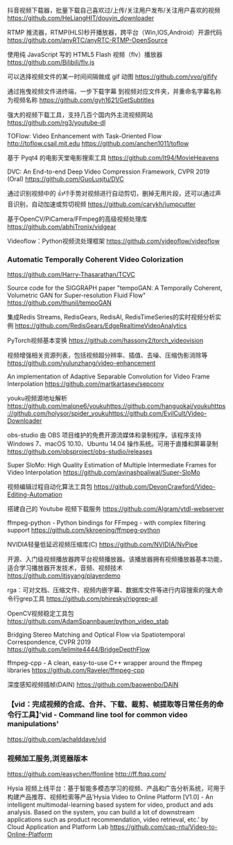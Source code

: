 抖音视频下载器，批量下载自己喜欢过/上传/关注用户发布/关注用户喜欢的视频
https://github.com/HeLiangHIT/douyin_downloader

RTMP 推流器，RTMP(HLS)秒开播放器，跨平台（Win,IOS,Android）开源代码
https://github.com/anyRTC/anyRTC-RTMP-OpenSource

使用纯 JavaScript 写的 HTML5 Flash 视频（flv）播放器
https://github.com/Bilibili/flv.js

可以选择视频文件的某一时间间隔做成 gif 动图
https://github.com/vvo/gifify

通过拖曳视频文件进终端，一步下载字幕 到视频对应文件夹，并重命名字幕名称为视频名称
https://github.com/gyh1621/GetSubtitles

强大的视频下载工具，支持几百个国内外主流视频网站
https://github.com/rg3/youtube-dl

TOFlow: Video Enhancement with Task-Oriented Flow http://toflow.csail.mit.edu
https://github.com/anchen1011/toflow

基于 Pyqt4 的电影天堂电影搜索工具
https://github.com/lt94/MovieHeavens

DVC: An End-to-end Deep Video Compression Framework, CVPR 2019 (Oral)
https://github.com/GuoLusjtu/DVC

通过识别视频中的 👍👎手势对视频进行自动剪切，删掉无用片段，还可以通过声音识别，自动加速或剪切视频
https://github.com/carykh/jumpcutter

基于OpenCV/PiCamera/FFmpeg的高级视频处理库
https://github.com/abhiTronix/vidgear

Videoflow：Python视频流处理框架
https://github.com/videoflow/videoflow

### Automatic Temporally Coherent Video Colorization
https://github.com/Harry-Thasarathan/TCVC

Source code for the SIGGRAPH paper "tempoGAN: A Temporally Coherent, Volumetric GAN for Super-resolution Fluid Flow"
https://github.com/thunil/tempoGAN

集成Redis Streams, RedisGears, RedisAI, RedisTimeSeries的实时视频分析实例
https://github.com/RedisGears/EdgeRealtimeVideoAnalytics

PyTorch视频基本变换
https://github.com/hassony2/torch_videovision

视频增强相关资源列表，包括视频超分辨率、插值、去噪、压缩伪影消除等
https://github.com/yulunzhang/video-enhancement

An implementation of Adaptive Separable Convolution for Video Frame Interpolation
https://github.com/martkartasev/sepconv


youku视频源地址解析
https://github.com/malone6/youkuhttps://github.com/hanguokai/youkuhttps://github.com/holysor/spider_youkuhttps://github.com/EvilCult/Video-Downloader

obs-studio 由 OBS 项目维护的免费开源流媒体和录制程序。该程序支持 Windows 7、macOS 10.10、Ubuntu 14.04 操作系统。可用于直播和屏幕录制
https://github.com/obsproject/obs-studio/releases

Super SloMo: High Quality Estimation of Multiple Intermediate Frames for Video Interpolation
https://github.com/avinashpaliwal/Super-SloMo

视频编辑过程自动化算法工具包
https://github.com/DevonCrawford/Video-Editing-Automation

搭建自己的 Youtube 视频下载服务
https://github.com/Algram/ytdl-webserver

ffmpeg-python - Python bindings for FFmpeg - with complex filtering support
https://github.com/kkroening/ffmpeg-python

NVIDIA轻量低延迟视频压缩库(C)
https://github.com/NVIDIA/NvPipe

开源、入门级视频播放器跨平台视频播放器。该播放器拥有视频播放器基本功能，适合学习播放器开发技术，音频、视频技术
https://github.com/itisyang/playerdemo

rga：可对文档、压缩文件、视频内嵌字幕、数据库文件等进行内容搜索的强大命令行grep工具
https://github.com/phiresky/ripgrep-all

OpenCV视频稳定工具包
https://github.com/AdamSpannbauer/python_video_stab

Bridging Stereo Matching and Optical Flow via Spatiotemporal Correspondence, CVPR 2019
https://github.com/lelimite4444/BridgeDepthFlow

ffmpeg-cpp - A clean, easy-to-use C++ wrapper around the ffmpeg libraries
https://github.com/Raveler/ffmpeg-cpp

深度感知视频插帧(DAIN)
https://github.com/baowenbo/DAIN

### 【vid：完成视频的合成、合并、下载、裁剪、帧提取等日常任务的命令行工具】’vid - Command line tool for common video manipulations'
https://github.com/achalddave/vid

### 视频加工服务,浏览器版本
https://github.com/easychen/ffonline
http://ff.ftqq.com/

Hysia 视频上线平台：基于智能多模态学习的视频、产品和广告分析系统，可用于构建产品推荐、视频检索等产品’Hysia Video to Online Platform [V1.0] - An intelligent multimodal-learning based system for video, product and ads analysis. Based on the system, you can build a lot of downstream applications such as product recommendation, video retrieval, etc.' by Cloud Application and Platform Lab
https://github.com/cap-ntu/Video-to-Online-Platform

